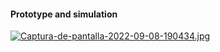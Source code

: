 #### Prototype and simulation

[![Captura-de-pantalla-2022-09-08-190434.jpg](https://i.postimg.cc/Bb0W6ZXZ/Captura-de-pantalla-2022-09-08-190434.jpg)](https://postimg.cc/DJBppTrR)